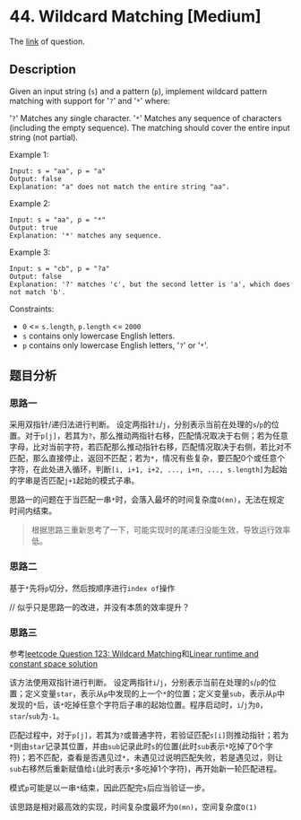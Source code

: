 # 44. Wildcard Matching [Medium]

The [link](https://leetcode.com/problems/wildcard-matching/) of question.

## Description

Given an input string (`s`) and a pattern (`p`), implement wildcard pattern matching with support for '`?`' and '`*`' where:

'`?`' Matches any single character.
'`*`' Matches any sequence of characters (including the empty sequence).
The matching should cover the entire input string (not partial).


Example 1:
```
Input: s = "aa", p = "a"
Output: false
Explanation: "a" does not match the entire string "aa".
```

Example 2:
```
Input: s = "aa", p = "*"
Output: true
Explanation: '*' matches any sequence.
```

Example 3:
```
Input: s = "cb", p = "?a"
Output: false
Explanation: '?' matches 'c', but the second letter is 'a', which does not match 'b'.
```

Constraints:

+ `0` <= `s.length`, `p.length` <= `2000`
+ `s` contains only lowercase English letters.
+ `p` contains only lowercase English letters, '`?`' or '`*`'.

## 题目分析

### 思路一

采用双指针/递归法进行判断。
设定两指针`i`/`j`，分别表示当前在处理的`s`/`p`的位置。对于`p[j]`，若其为`?`，那么推动两指针右移，匹配情况取决于右侧；若为任意字母，比对当前字符，若匹配那么推动指针右移，匹配情况取决于右侧，若比对不匹配，那么直接停止，返回不匹配；若为`*`，情况有些复杂，要匹配0个或任意个字符，在此处进入循环，判断`[i, i+1, i+2, ..., i+n, ..., s.length]`为起始的字串是否匹配`j+1`起始的模式子串。

思路一的问题在于当匹配一串`*`时，会落入最坏的时间复杂度`O(mn)`，无法在规定时间内结束。

> 根据思路三重新思考了一下，可能实现时的尾递归没能生效，导致运行效率低。

### 思路二

基于`*`先将`p`切分，然后按顺序进行`index of`操作

// 似乎只是思路一的改进，并没有本质的效率提升？

### 思路三

参考[leetcode Question 123: Wildcard Matching](http://yucoding.blogspot.com/2013/02/leetcode-question-123-wildcard-matching.html)和[Linear runtime and constant space solution](https://leetcode.com/problems/wildcard-matching/solutions/17810/linear-runtime-and-constant-space-solution/)

该方法使用双指针进行判断。
设定两指针`i`/`j`，分别表示当前在处理的`s`/`p`的位置；定义变量`star`，表示从`p`中发现的上一个`*`的位置；定义变量`sub`，表示从`p`中发现的`*`后，该`*`吃掉任意个字符后子串的起始位置。程序启动时，`i`/`j`为`0`，`star`/`sub`为`-1`。

匹配过程中，对于`p[j]`，若其为`?`或普通字符，若验证匹配`s[i]`则推动指针；若为`*`则由`star`记录其位置，并由`sub`记录此时`s`的位置(此时`sub`表示`*`吃掉了0个字符)；若不匹配，查看是否遇见过`*`，未遇见过说明匹配失败，若是遇见过，则让`sub`右移然后重新赋值给`i`(此时表示`*`多吃掉1个字符)，再开始新一轮匹配进程。

模式`p`可能是以一串`*`结束，因此匹配完`s`后应当验证一步。

该思路是相对最高效的实现，时间复杂度最坏为`O(mn)`，空间复杂度`O(1)`

